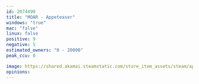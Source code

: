 ```yaml
---
id: 2074490
title: "MOAR - Appeteaser"
windows: "true"
mac: "false"
linux: false
positive: 9
negative: 5
estimated_owners: "0 - 20000"
peak_ccu: 0

image: https://shared.akamai.steamstatic.com/store_item_assets/steam/apps/2074490/header.jpg?t=1729506424
opinions:
---
```

